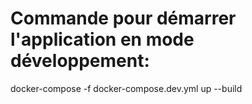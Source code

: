 # Commande pour démarrer l'application en mode développement:
 docker-compose -f docker-compose.dev.yml up --build